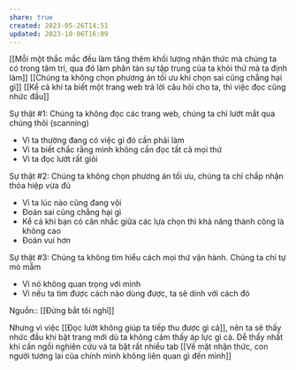 ```yaml
---
share: true
created: 2023-05-26T14:51
updated: 2023-10-06T16:09
---
```

[[Mỗi một thắc mắc đều làm tăng thêm khối lượng nhận thức mà chúng ta có trong tâm trí, qua đó làm phân tán sự tập trung của ta khỏi thứ mà ta định làm]]
[[Chúng ta không chọn phương án tối ưu khi chọn sai cũng chẳng hại gì]] 
[[Kể cả khi ta biết một trang web trả lời câu hỏi cho ta, thì việc đọc cũng nhức đầu]] 

Sự thật #1: Chúng ta không đọc các trang web, chúng ta chỉ lướt mắt qua chúng thôi (scanning)
- Vì ta thường đang có việc gì đó cần phải làm
- Vì ta biết chắc rằng mình không cần đọc tất cả mọi thứ
- Vì ta đọc lướt rất giỏi

Sự thật #2: Chúng ta không chọn phương án tối ưu, chúng ta chỉ chấp nhận thỏa hiệp vừa đủ
- Vì ta lúc nào cũng đang vội
- Đoán sai cũng chẳng hại gì
- Kể cả khi bạn có cân nhắc giữa các lựa chọn thì khả năng thành công là không cao
- Đoán vui hơn

Sự thật #3: Chúng ta không tìm hiểu cách mọi thứ vận hành. Chúng ta chỉ tự mò mẫm
- Vì nó không quan trọng với mình
- Vì nếu ta tìm được cách nào dùng được, ta sẽ dính với cách đó

Nguồn:: [[Đừng bắt tôi nghĩ]]

Nhưng vì việc [[Đọc lướt không giúp ta tiếp thu được gì cả]], nên ta sẽ thấy nhức đầu khi bật trang mới dù ta không cảm thấy áp lực gì cả. Dễ thấy nhất khi cần ngồi nghiên cứu và ta bật rất nhiều tab
[[Về mặt nhận thức, con người tương lai của chính mình không liên quan gì đến mình]]
